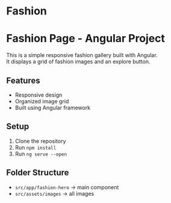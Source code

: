 # Fashion

# Fashion Page - Angular Project

This is a simple responsive fashion gallery built with Angular.  
It displays a grid of fashion images and an explore button.

## Features
- Responsive design
- Organized image grid
- Built using Angular framework

## Setup
1. Clone the repository
2. Run `npm install`
3. Run `ng serve --open`

## Folder Structure
- `src/app/fashion-hero` → main component
- `src/assets/images` → all images
